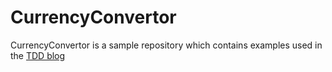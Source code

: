 # CurrencyConvertor
CurrencyConvertor is a sample repository which contains examples used in the 
[TDD blog](https://medium.com/@adityasolge/test-driven-development-the-way-i-learned-it-82a8dbc9d202)
